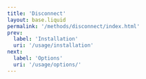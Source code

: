 ```yaml
---
title: 'Disconnect'
layout: base.liquid
permalink: '/methods/disconnect/index.html'
prev:
  label: 'Installation'
  uri: '/usage/installation'
next:
  label: 'Options'
  uri: '/usage/options/'
---
```

